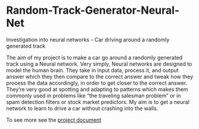 # Random-Track-Generator-Neural-Net
Investigation into neural networks - 
Car driving around a randomly generated track

The aim of my project is to make a car go around a randomly generated track using a Neural network. 
Very simply, Neural networks are designed to model the human brain. They take in input data, process it, and output answer which they then compare to the correct answer and tweak how they process the data accordingly, in order to get closer to the correct answer. They’re very good at spotting and adapting to patterns which makes them commonly used in problems like “the traveling salesman problem” or in spam detection filters or stock market predictors. My aim is to get a neural network to learn to drive a car without crashing into the walls.

To see more see the [project document](https://github.com/awabakram/Random-Track-Generator-Neural-Network/blob/main/Awab%20Akram%20-%20NEA%20Project%20File%20.docx)
